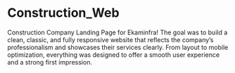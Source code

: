 # Construction_Web
Construction Company Landing Page for Ekaminfra!  The goal was to build a clean, classic, and fully responsive website that reflects the company’s professionalism and showcases their services clearly. From layout to mobile optimization, everything was designed to offer a smooth user experience and a strong first impression.
